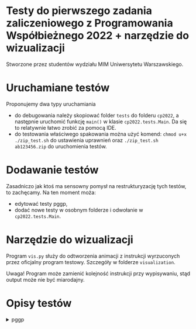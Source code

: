 # Testy do pierwszego zadania zaliczeniowego z Programowania Współbieżnego 2022 + narzędzie do wizualizacji

Stworzone przez studentów wydziału MIM Uniwersytetu Warszawskiego.

# Uruchamiane testów


Proponujemy dwa typy uruchamiania
- do debugowania należy skopiować folder `tests` do folderu `cp2022`, a następnie uruchomić funkcję `main()` w klasie `cp2022.tests.Main`. Da się to relatywnie łatwo zrobić za pomocą IDE.
- do testowania właściwego spakowania można użyć komend: `chmod u+x ./zip_test.sh` do ustawienia uprawnień oraz `./zip_test.sh ab123456.zip` do uruchomienia testów. 

# Dodawanie testów

Zasadniczo jak ktoś ma sensowny pomysł na restrukturyzację tych testów, to zachęcamy. Na ten moment moża:
- edytować testy pggp,
- dodać nowe testy w osobnym folderze i odwołanie w `cp2022.tests.Main`.


# Narzędzie do wizualizacji
Program `vis.py` służy do odtworzenia animacji z instrukcji wyrzuconych przez oficjalny program testowy. Szczegóły w folderze `visualization`. 

Uwaga! Program może zamienić kolejność instrukcji przy wypisywaniu, stąd output może nie być miarodajny.

# Opisy testów

<details><summary>pggp</summary>

- Testy sprawdzające żywotność odczekują 10 milisekund między dwoma kolejnymi akcjami globalnie. Więc mogą zająć dużo czasu. 
  Ten czas można zmniejszyć edytując zmienną `SimulationWithBugCheck.timeOfWaitBetweenActionsWhenOrderMatters` w klasie Main,
- Do debugowania zaleca się włączenie `verbose = true` w klasie `Main`. Powinno wystarczyć. Przy czym jeśli nie jest sprawdzana żywotność, to nie ma 100% gwarancji, że kolejność wypisań się zgadza.

| Numer testu | Kategoria                  | Nazwa Testu                                 | Opis                                                                                                                                                                                                                                                                                                                                                                                                                                                                                                                          | Czy sprawdzana jest żywotność? |
|-------------|----------------------------|---------------------------------------------|-------------------------------------------------------------------------------------------------------------------------------------------------------------------------------------------------------------------------------------------------------------------------------------------------------------------------------------------------------------------------------------------------------------------------------------------------------------------------------------------------------------------------------|:-------------------------------|
| 1           | Proste                     | SimpleOneWorkplace                          | Prosty test z jednym stanowiskiem i pracownikiem, który wchodzi i wychodzi z niego kilkukrotnie.                                                                                                                                                                                                                                                                                                                                                                                                                              | ❌                              |
| 2           | Proste                     | SimpleQueue                                 | Kolejka 5 pracowników oczekuje na wejście do jednego stanowiska. Celem sprawdzenia żywotności przychodzą po sobie z opóźnieniem.                                                                                                                                                                                                                                                                                                                                                                                              | ✅                              |
| 3           | Proste                     | SimpleOneUse                                | Jeden pracownik wchodzi, używa stanowiska i wychodzi.                                                                                                                                                                                                                                                                                                                                                                                                                                                                         | ❌                              |
| 4           | Proste                     | SimpleOneUseRepeated                        | Jak powyżej, tylko że pracownik wchodzi i wychodzi wielokrotnie.                                                                                                                                                                                                                                                                                                                                                                                                                                                              | ❌                              |
| 5           | Proste                     | SimpleSwitch                                | Jeden pracownik wchodzi i zmienia stanowiska za pomocą switchTo().                                                                                                                                                                                                                                                                                                                                                                                                                                                            | ❌                              |
| 6           | Proste                     | SimpleSwitchRepeated                        | Tak jak powyżej, tylko pracownik wchodzi i wychodzi z warsztatu kilkukrotnie.                                                                                                                                                                                                                                                                                                                                                                                                                                                 | ❌                              |
| 7           | Proste                     | SimpleSwitchAndUse                          | Jeden pracownik zmienia miejsca pracy i używa ich.                                                                                                                                                                                                                                                                                                                                                                                                                                                                            | ❌                              |
| 8           | Proste                     | SimpleQueueAndUse                           | Pracownicy po kolei używają jednego ze stanowisk i wychodzą.                                                                                                                                                                                                                                                                                                                                                                                                                                                                  | ✅                              |
| 9           | Proste                     | SimpleQueueInsideAndUse                     | Dwaj pracownicy używają odpowiednio stanowisk 0 i 2 oraz 1 i 2. Jeden z nich musi więc poczekać na 2.                                                                                                                                                                                                                                                                                                                                                                                                                         | ❌                              |
| 10          | Proste                     | SimpleOneStaysOneMoves                      | Jeden wchodzi i pracuje bardzo długo na jednym stanowisku. Drugi wchodzi, pracuje na drugim stanowisku i wychodzi, po czym powtarza to kilkukrotnie.                                                                                                                                                                                                                                                                                                                                                                          | ❌                              |
| 11          | Zakleszczenia              | DeadlockPair                                | Dwójka pracowników wchodzi na dwa stanowiska i chcą się zamienić.                                                                                                                                                                                                                                                                                                                                                                                                                                                             | ❌                              |
| 12          | Zakleszczenie              | DeadlockPairManyTimes                       | Poprzednie, przy czym pracownicy zamieniają się wielokrotnie.                                                                                                                                                                                                                                                                                                                                                                                                                                                                 | ❌                              |
| 13          | Zakleszczenie              | DeadlockTriCycle                            | Cykl złożony z 3 pracowników.                                                                                                                                                                                                                                                                                                                                                                                                                                                                                                 | ❌                              |
| 14          | Zakleszczenie              | DeadlockTriCycleManyTimes                   | Analogicznie jak powyżej, tylko kręcenie w cyklu trwa dłużej.                                                                                                                                                                                                                                                                                                                                                                                                                                                                 | ❌                              |
| 15          | Zakleszczenie              | DeadlockOneBigOneSmallCycleWithCommonVertex | Jeden cykl 3-elementowy, jeden 2-elementowy z jednym wspólnym elementem.                                                                                                                                                                                                                                                                                                                                                                                                                                                      | ❌                              |
| 16          | Zagłodzenie                | StarvationTricycleAndQueue                  | Jeden 3-cykl oraz bardzo długa kolejka do 4 stanowiska. UWAGA! Test zakłada, że jeśli jeden użytkownik wejdzie do warsztatu wielokrotnie to liczy się jako inny.                                                                                                                                                                                                                                                                                                                                                              | ✅                              |
| 17          | Zagłodzenie                | StarvationOneLongQueue                      | Jedna duża kolejka przed wejściem do jednego stanowiska.                                                                                                                                                                                                                                                                                                                                                                                                                                                                      | ✅                              |
| 18          | Zagłodzenie                | StarvationStar                              | 3 wierzchołki skaczą pomiędzy stanowiskiem 0 i jednym ze stanowisk spośród 1, 2, 3, innym dla każdego z nich. Poza tym do stanowiska 4 jest długa kolejka.                                                                                                                                                                                                                                                                                                                                                                    | ✅                              |
| 19          | Zagłodzenie                | StarvationManyQueues                        | Jest kilka długich kolejek.                                                                                                                                                                                                                                                                                                                                                                                                                                                                                                   | ✅                              |
| 20          | Zagłodzenie                | StarvationBigStar                           | Są 102 stanowiska, na stanowisko 0 swobodnie wchodzą ludzie i wychodzą. Na stanowiska 1-100 weszli ludzie. Chcą zmienić na stanowisko 101 i wyjść.                                                                                                                                                                                                                                                                                                                                                                            | ✅                              |
| 21          | Wydajność                  | EfficiencyParallel                          | Jest 5 stanowisk i po 1 osobie, która chce wejść na każde z nich. Praca trwa 500ms. Limit czasu: 1 sekunda.                                                                                                                                                                                                                                                                                                                                                                                                                   | ❌                              |
| 22          | Wydajność                  | EfficiencyCycle                             | Dużo rzeczy, które chcą chodzić po tym samym 5-cyklu. Z limitem czasu.                                                                                                                                                                                                                                                                                                                                                                                                                                                        | ❌                              |
| 23          | Duże i losowe              | BigRandomRotations                          | Jest 100 stanowisk i 100 osób wchodzi i robi po 10 losowych switchy, po czym wychodzi.                                                                                                                                                                                                                                                                                                                                                                                                                                        | ❌                              |
| 24          | Duże i losowe              | BigRandom1                                  | Jest 100 pracowników, 3 stanowiska i każdy chce zrobić po 100 losowych akcji.                                                                                                                                                                                                                                                                                                                                                                                                                                                 | ❌                              |
| 25          | Duże i losowe              | BigRandom2                                  | Podobne jak wyżej, tylko z nieco innymi parametrami np. jak często ludzie wychodzą.                                                                                                                                                                                                                                                                                                                                                                                                                                           | ❌                              |
| 26          | Duże i losowe, zagłodzenie | BigRadnsomStarvation                        | Jest 10 pracowników, 5 stanowisk i każdy chce zrobić po 100 losowych akcji.                                                                                                                                                                                                                                                                                                                                                                                                                                                   | ✅                              |
| 27          | Duże i losowe              | BigRandom3                                  | Jest 100 pracowników, 10 stanowisk i każdy chce zrobić po 100 losowych akcji.                                                                                                                                                                                                                                                                                                                                                                                                                                                 | ❌                              |
| 28          | Duże i losowe              | BigRandom4                                  | Jest 1000 pracowników, 50 stanowisk i każdy chce zrobić po 10 losowych akcji.                                                                                                                                                                                                                                                                                                                                                                                                                                                 | ❌                              |
| 29          | Duże i losowe              | BigRandom5                                  | Jest 100 pracowników, 1000 stanowisk i każdy chce zrobić po 10000 losowych akcji. Czas pracy ustawiony na 0.                                                                                                                                                                                                                                                                                                                                                                                                                  | ❌                              |
| 30          | Wydajność                  | Test30EfficiencyOrderErrorCatch             | Test sprawdza, czy nie zaimplementowano ,,którzy zaczęli chcieć wejść po tym, gdy on zaczął chcieć, odpowiednio, wejść lub zmienić stanowisko''. Najpierw wchodzi osoba A na stanowisko 1 i czeka tam 1 sekundę. Następnie przychodzi osoba B, która chce wejść na stanowisko 1 i poczekać 10 sekund. Potem 1000 osób ustawia się w kolejce do stanowiska 0. Po sekundzie osoba B powinna od razu wejść na stanowisko A, a nie czekać na kolejkę. Stąd test powinien zająć trochę więcej niż 11 sekund - ustawiono limit 15s. | ❌                              |
  </details>
